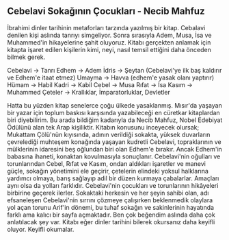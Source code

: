 ## Cebelavi Sokağının Çocukları - Necib Mahfuz

İbrahimi dinler tarihinin metaforları tarzında yazılmış bir kitap. Cebalavi denilen kişi aslında tanrıyı simgeliyor. Sonra sırasıyla Adem, Musa, İsa ve Muhammed'in hikayelerine şahit oluyoruz. Kitabı gerçekten anlamak için kitapta işaret edilen kişilerin kimi, neyi, nasıl temsil ettiğini daha önceden bilmek gerek. 

Cebelavi -> Tanrı
Edhem    -> Adem
İdris    -> Şeytan (Cebelavi'ye ilk baş kaldırır ve Edhem'e itaat etmez)
Umayma   -> Havva (edhem'e yasak olanı yaptırır)
Hümam    -> Habil
Kadri    -> Kabil
Cebel    -> Musa
Rıfat    -> İsa
Kasım    -> Muhammed
Çeteler  -> Krallıklar, İmparatorluklar, Devletler

Hatta bu yüzden kitap senelerce çoğu ülkede yasaklanmış. Mısır'da yaşayan bir yazar için toplum baskısı karşısında yazabileceği en cüretkar kitaplardan biri diyebilirim. Bu arada bildiğim kadarıyla da Necib Mahfuz, Nobel Edebiyat Ödülünü alan tek Arap kişiliktir. Kitabın konusunu inceyecek olursak; Mukattam Çölü'nün kıyısında, adının verildiği sokakta, yüksek duvarların çevrelediği muhteşem konağında yaşayan kudretli Cebelavi, topraklarının ve mülklerinin idaresini beş oğlundan biri olan Edhem'e bırakır. Ancak Edhem'in babasına ihaneti, konaktan kovulmasıyla sonuçlanır. Cebelavi'nin oğulları ve torunlarından Cebel, Rıfat ve Kasım, ondan aldıkları işaretler ve manevi güçle, sokağın yönetimini ele geçirir, çetelerin elindeki yoksul halklarına yardımcı olmaya, barış sağlayıp adil bir düzen kurmaya çabalarlar. Amaçları aynı olsa da yolları farklıdır. Cebelavi'nin çocukları ve torunlarının hikâyeleri birbirine geçerek ilerler. Sokaktaki herkesin ve her şeyin sahibi olan, adı efsaneleşen Cebelavi'nin sırrını çözmeye çalışırken beklenmedik olaylara yol açan torunu Arif'in dönemi, bu tuhaf sokağın ve sakinlerinin hayatında farklı ama kalıcı bir sayfa açmaktadır. Ben çok beğendim aslında daha çok anlatılacak şey var. Kitabı eğer dinler tarihini bilerek okursanız daha keyifli oluyor. Keyifli okumalar.

